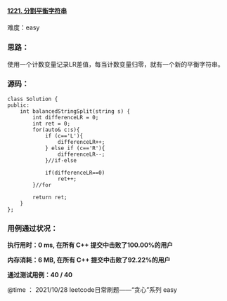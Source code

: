 #### [1221. 分割平衡字符串](https://leetcode-cn.com/problems/split-a-string-in-balanced-strings/)

难度：easy

### **思路：**

​	使用一个计数变量记录LR差值，每当计数变量归零，就有一个新的平衡字符串。

### **源码：**

```
class Solution {
public:
    int balancedStringSplit(string s) {
        int differenceLR = 0;
        int ret = 0;
        for(auto& c:s){
            if (c=='L'){
                differenceLR++;
            } else if (c=='R'){
                differenceLR--;
            }//if-else

            if(differenceLR==0)
                ret++;
        }//for

        return ret;
    }
};
```



### **用例通过状况：**

**执行用时：0 ms, 在所有 C++ 提交中击败了100.00%的用户**

**内存消耗：6 MB, 在所有 C++ 提交中击败了92.22%的用户**

**通过测试用例：40 / 40**



@time ： 2021/10/28  leetcode日常刷题——“贪心”系列  easy

